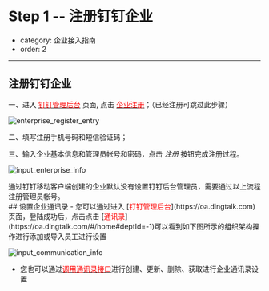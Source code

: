 # Step 1 -- 注册钉钉企业
- category: 企业接入指南
- order: 2---
## 注册钉钉企业

一、进入 [<font color=red >钉钉管理后台</font>](https://oa.dingtalk.com) 页面, 点击 [<font color=red >企业注册</font>](https://oa.dingtalk.com/register.html?spm=0.0.0.0.dL51oc)；（已经注册可跳过此步骤）

![enterprise_register_entry](https://img.alicdn.com/tps/TB14kI8IFXXXXciapXXXXXXXXXX.jpg)

二、填写注册手机号码和短信验证码；

三、输入企业基本信息和管理员帐号和密码，点击 *注册* 按钮完成注册过程。

![input_enterprise_info](https://img.alicdn.com/tps/TB1bru8JFXXXXXcXFXXXXXXXXXX-1171-807.png)

<aside class="notice">
通过钉钉移动客户端创建的企业默认没有设置钉钉后台管理员，需要通过以上流程注册管理员帐号。
</aside>
## 设置企业通讯录
- 您可以通过进入 [<font color=red >钉钉管理后台</font>](https://oa.dingtalk.com) 页面，登陆成功后，点击点击 [<font color=red >通讯录</font>](https://oa.dingtalk.com/#/home#deptId=-1)可以看到如下图所示的组织架构操作进行添加或导入员工进行设置

![input_communication_info](https://img.alicdn.com/tps/TB1E.TpLFXXXXcpXpXXXXXXXXXX-301-184.png)

- 您也可以通过[<font color=red >调用通讯录接口</font>](#管理通讯录)进行创建、更新、删除、获取进行企业通讯录设置


